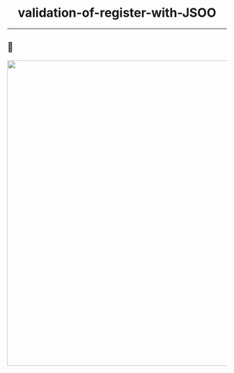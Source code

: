 <h1 align="center">validation-of-register-with-JSOO</h1>
<p align="center"> </p>

 ---
## 🎥 
<p align='center'>
<img src='./.github/test.gif' width='700'>
</p>
